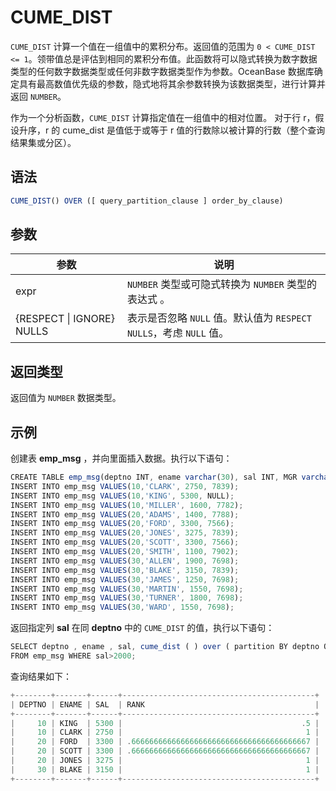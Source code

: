 CUME_DIST 
==============================



`CUME_DIST` 计算一个值在一组值中的累积分布。返回值的范围为 `0 < CUME_DIST <= 1`。领带值总是评估到相同的累积分布值。此函数将可以隐式转换为数字数据类型的任何数字数据类型或任何非数字数据类型作为参数。OceanBase 数据库确定具有最高数值优先级的参数，隐式地将其余参数转换为该数据类型，进行计算并返回 `NUMBER`。

作为一个分析函数，`CUME_DIST` 计算指定值在一组值中的相对位置。 对于行 r，假设升序，r 的 cume_dist 是值低于或等于 r 值的行数除以被计算的行数（整个查询结果集或分区）。

语法 
--------------

```javascript
CUME_DIST() OVER ([ query_partition_clause ] order_by_clause)
```



参数 
--------------



|            参数             |                        说明                         |
|---------------------------|---------------------------------------------------|
| expr                      | `NUMBER` 类型或可隐式转换为 `NUMBER` 类型的表达式 。              |
| {RESPECT \| IGNORE} NULLS | 表示是否忽略 `NULL` 值。默认值为 `RESPECT NULLS`，考虑 `NULL` 值。 |



返回类型 
----------------

返回值为 `NUMBER` 数据类型。

示例 
--------------

创建表 **emp_msg** ，并向里面插入数据。执行以下语句：

```javascript
CREATE TABLE emp_msg(deptno INT, ename varchar(30), sal INT, MGR varchar(30));
INSERT INTO emp_msg VALUES(10,'CLARK', 2750, 7839);       
INSERT INTO emp_msg VALUES(10,'KING', 5300, NULL);       
INSERT INTO emp_msg VALUES(10,'MILLER', 1600, 7782);        
INSERT INTO emp_msg VALUES(20,'ADAMS', 1400, 7788);       
INSERT INTO emp_msg VALUES(20,'FORD', 3300, 7566);      
INSERT INTO emp_msg VALUES(20,'JONES', 3275, 7839);      
INSERT INTO emp_msg VALUES(20,'SCOTT', 3300, 7566);    
INSERT INTO emp_msg VALUES(20,'SMITH', 1100, 7902);   
INSERT INTO emp_msg VALUES(30,'ALLEN', 1900, 7698); 
INSERT INTO emp_msg VALUES(30,'BLAKE', 3150, 7839); 
INSERT INTO emp_msg VALUES(30,'JAMES', 1250, 7698); 
INSERT INTO emp_msg VALUES(30,'MARTIN', 1550, 7698);
INSERT INTO emp_msg VALUES(30,'TURNER', 1800, 7698);
INSERT INTO emp_msg VALUES(30,'WARD', 1550, 7698);
```



返回指定列 **sal** 在同 **deptno** 中的 `CUME_DIST` 的值，执行以下语句：

```javascript
SELECT deptno , ename , sal, cume_dist ( ) over ( partition BY deptno ORDER BY sal DESC ) "RANK"
FROM emp_msg WHERE sal>2000;
```



查询结果如下：

```javascript
+--------+-------+------+-------------------------------------------+
| DEPTNO | ENAME | SAL  | RANK                                      |
+--------+-------+------+-------------------------------------------+
|     10 | KING  | 5300 |                                        .5 |
|     10 | CLARK | 2750 |                                         1 |
|     20 | FORD  | 3300 | .6666666666666666666666666666666666666667 |
|     20 | SCOTT | 3300 | .6666666666666666666666666666666666666667 |
|     20 | JONES | 3275 |                                         1 |
|     30 | BLAKE | 3150 |                                         1 |
+--------+-------+------+-------------------------------------------+
```


